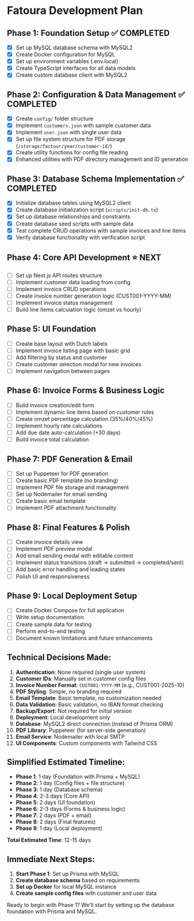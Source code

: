 # Fatoura Development Plan

## Phase 1: Foundation Setup ✅ COMPLETED
- [x] Set up MySQL database schema with MySQL2
- [x] Create Docker configuration for MySQL
- [x] Set up environment variables (.env.local)
- [x] Create TypeScript interfaces for all data models
- [x] Create custom database client with MySQL2

## Phase 2: Configuration & Data Management ✅ COMPLETED
- [x] Create `config/` folder structure
- [x] Implement `customers.json` with sample customer data
- [x] Implement `user.json` with single user data
- [x] Set up file system structure for PDF storage (`/storage/factuur/year/customer-id/`)
- [x] Create utility functions for config file reading
- [x] Enhanced utilities with PDF directory management and ID generation

## Phase 3: Database Schema Implementation ✅ COMPLETED
- [x] Initialize database tables using MySQL2 client
- [x] Create database initialization script (`scripts/init-db.ts`)
- [x] Set up database relationships and constraints
- [x] Create database seed scripts with sample data
- [x] Test complete CRUD operations with sample invoices and line items
- [x] Verify database functionality with verification script

## Phase 4: Core API Development ⭐ NEXT
- [ ] Set up Next.js API routes structure
- [ ] Implement customer data loading from config
- [ ] Implement invoice CRUD operations
- [ ] Create invoice number generation logic (CUST001-YYYY-MM)
- [ ] Implement invoice status management
- [ ] Build line items calculation logic (omzet vs hourly)

## Phase 5: UI Foundation
- [ ] Create base layout with Dutch labels
- [ ] Implement invoice listing page with basic grid
- [ ] Add filtering by status and customer
- [ ] Create customer selection modal for new invoices
- [ ] Implement navigation between pages

## Phase 6: Invoice Forms & Business Logic
- [ ] Build invoice creation/edit form
- [ ] Implement dynamic line items based on customer rules
- [ ] Create omzet percentage calculation (35%/40%/45%)
- [ ] Implement hourly rate calculations
- [ ] Add due date auto-calculation (+30 days)
- [ ] Build invoice total calculation

## Phase 7: PDF Generation & Email
- [ ] Set up Puppeteer for PDF generation
- [ ] Create basic PDF template (no branding)
- [ ] Implement PDF file storage and management
- [ ] Set up Nodemailer for email sending
- [ ] Create basic email template
- [ ] Implement PDF attachment functionality

## Phase 8: Final Features & Polish
- [ ] Create invoice details view
- [ ] Implement PDF preview modal
- [ ] Add email sending modal with editable content
- [ ] Implement status transitions (draft → submitted → completed/sent)
- [ ] Add basic error handling and loading states
- [ ] Polish UI and responsiveness

## Phase 9: Local Deployment Setup
- [ ] Create Docker Compose for full application
- [ ] Write setup documentation
- [ ] Create sample data for testing
- [ ] Perform end-to-end testing
- [ ] Document known limitations and future enhancements

## Technical Decisions Made:
1. **Authentication**: None required (single user system)
2. **Customer IDs**: Manually set in customer config files
3. **Invoice Number Format**: `CUST001-YYYY-MM` (e.g., CUST001-2025-10)
4. **PDF Styling**: Simple, no branding required
5. **Email Template**: Basic template, no customization needed
6. **Data Validation**: Basic validation, no IBAN format checking
7. **Backup/Export**: Not required for initial version
8. **Deployment**: Local development only
9. **Database**: MySQL2 direct connection (instead of Prisma ORM)
10. **PDF Library**: Puppeteer (for server-side generation)
11. **Email Service**: Nodemailer with local SMTP
12. **UI Components**: Custom components with Tailwind CSS

## Simplified Estimated Timeline:
- **Phase 1**: 1 day (Foundation with Prisma + MySQL)
- **Phase 2**: 1 day (Config files + file structure)
- **Phase 3**: 1 day (Database schema)
- **Phase 4**: 2-3 days (Core API)
- **Phase 5**: 2 days (UI foundation)
- **Phase 6**: 2-3 days (Forms & business logic)
- **Phase 7**: 2 days (PDF + email)
- **Phase 8**: 2 days (Final features)
- **Phase 9**: 1 day (Local deployment)

**Total Estimated Time**: 12-15 days

## Immediate Next Steps:
1. **Start Phase 1**: Set up Prisma with MySQL
2. **Create database schema** based on requirements
3. **Set up Docker** for local MySQL instance
4. **Create sample config files** with customer and user data

Ready to begin with Phase 1? We'll start by setting up the database foundation with Prisma and MySQL.